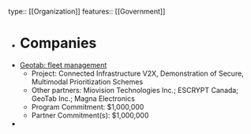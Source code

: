 type:: [[Organization]]
features:: [[Government]]

- # Companies
- [Geotab: fleet management](https://www.geotab.com/)
	- Project: Connected Infrastructure V2X, Demonstration of Secure, Multimodal Prioritization Schemes
	- Other partners: Miovision Technologies Inc.; ESCRYPT Canada; GeoTab Inc.; Magna Electronics
	- Program Commitment: $1,000,000
	- Partner Commitment(s): $1,000,000
- []()